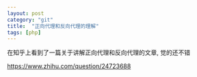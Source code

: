 ```yaml
---
layout: post
category: "git"
title:  "正向代理和反向代理的理解"
tags: [php]
---
```


在知乎上看到了一篇关于讲解正向代理和反向代理的文章, 觉的还不错

https://www.zhihu.com/question/24723688



